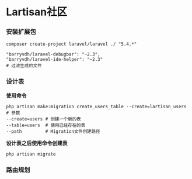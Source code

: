 # Lartisan社区

### 安装扩展包

```
composer create-project laravel/laravel ./ "5.4.*"

"barryvdh/laravel-debugbar": "~2.3",
"barryvdh/laravel-ide-helper": "~2.3"
# 过滤生成的文件
```

### 设计表

**使用命令**

```
php artisan make:migration create_users_table --create=lartisan_users
# 参数
--create=users # 创建一个新的表
--table=users  # 使用已经存在的表
--path         # Migration文件创建路径
```

**设计表之后使用命令创建表**

```
php artisan migrate
```

### 路由规划



